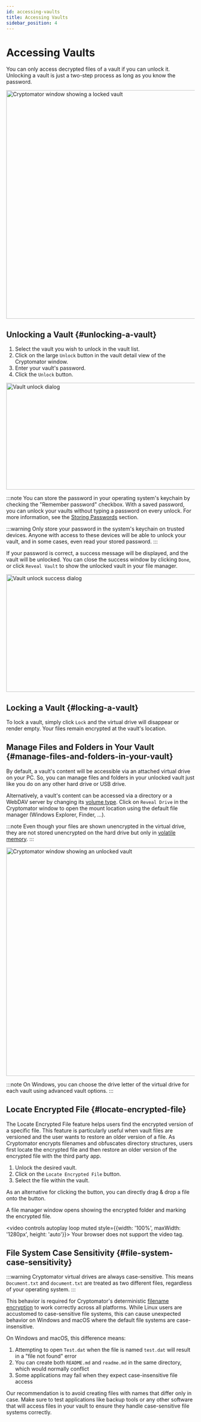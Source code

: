 ```yaml
---
id: accessing-vaults
title: Accessing Vaults
sidebar_position: 4
---
```


# Accessing Vaults

You can only access decrypted files of a vault if you can unlock it. Unlocking a vault is just a two-step process as long as you know the password.

<Image src="/img/desktop/vault-detail-locked.png" alt="Cryptomator window showing a locked vault" width="762" height="610" />

## Unlocking a Vault {#unlocking-a-vault}

1. Select the vault you wish to unlock in the vault list.
2. Click on the large `Unlock` button in the vault detail view of the Cryptomator window.
3. Enter your vault's password.
4. Click the `Unlock` button.

<Image src="/img/desktop/unlock-prompt.png" alt="Vault unlock dialog" width="512" height="285" />

:::note
You can store the password in your operating system's keychain by checking the "Remember password" checkbox.
With a saved password, you can unlock your vaults without typing a password on every unlock.
For more information, see the [Storing Passwords](/docs/desktop/password-and-recovery-key.md#storing-passwords) section.

:::warning
Only store your password in the system's keychain on trusted devices.
Anyone with access to these devices will be able to unlock your vault, and in some cases, even read your stored password.
:::

If your password is correct, a success message will be displayed, and the vault will be unlocked.
You can close the success window by clicking `Done`, or click `Reveal Vault` to show the unlocked vault in your file manager.

<Image src="/img/desktop/unlock-success.png" alt="Vault unlock success dialog" width="512" height="314" />

## Locking a Vault {#locking-a-vault}

To lock a vault, simply click `Lock` and the virtual drive will disappear or render empty. Your files remain encrypted at the vault's location.

## Manage Files and Folders in Your Vault {#manage-files-and-folders-in-your-vault}

By default, a vault's content will be accessible via an attached virtual drive on your PC.
So, you can manage files and folders in your unlocked vault just like you do on any other hard drive or USB drive.

Alternatively, a vault's content can be accessed via a directory or a WebDAV server by changing its [volume type](volume-type.md).
Click on `Reveal Drive` in the Cryptomator window to open the mount location using the default file manager (Windows Explorer, Finder, …).

:::note
Even though your files are shown unencrypted in the virtual drive, they are not stored unencrypted on the hard drive but only in [volatile memory](https://en.wikipedia.org/wiki/Volatile_memory).
:::

<Image src="/img/desktop/vault-detail-unlocked-simple.png" alt="Cryptomator window showing an unlocked vault" width="762" height="610" />

:::note
On Windows, you can choose the drive letter of the virtual drive for each vault using advanced vault options.
:::

## Locate Encrypted File {#locate-encrypted-file}

The Locate Encrypted File feature helps users find the encrypted version of a specific file. This feature is particularly useful when vault files are versioned and the user wants to restore an older version of a file. As Cryptomator encrypts filenames and obfuscates directory structures, users first locate the encrypted file and then restore an older version of the encrypted file with the third party app.

1. Unlock the desired vault.
2. Click on the `Locate Encrypted File` button.
3. Select the file within the vault.

As an alternative for clicking the button, you can directly drag & drop a file onto the button.

A file manager window opens showing the encrypted folder and marking the encrypted file.

<video controls autoplay loop muted style={{width: '100%', maxWidth: '1280px', height: 'auto'}}>
  <source src="/vid/locate-encrypted-file.mov" type="video/mp4" />
  Your browser does not support the video tag.
</video>

## File System Case Sensitivity {#file-system-case-sensitivity}

:::warning
Cryptomator virtual drives are always case-sensitive. This means `Document.txt` and `document.txt` are treated as two different files, regardless of your operating system.
:::

This behavior is required for Cryptomator's deterministic [filename encryption](/docs/security/vault.md#filename-encryption) to work correctly across all platforms. While Linux users are accustomed to case-sensitive file systems, this can cause unexpected behavior on Windows and macOS where the default file systems are case-insensitive.

On Windows and macOS, this difference means:

1. Attempting to open `Test.dat` when the file is named `test.dat` will result in a "file not found" error
2. You can create both `README.md` and `readme.md` in the same directory, which would normally conflict
3. Some applications may fail when they expect case-insensitive file access

Our recommendation is to avoid creating files with names that differ only in case. Make sure to test applications like backup tools or any other software that will access files in your vault to ensure they handle case-sensitive file systems correctly.
